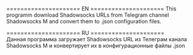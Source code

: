 ===================== EN =====================
This programm download Shadowsocks URLs from Telegram channel Shadowsocks M and convert them to .json configuration files.    
    
===================== RU =====================    
Данная программа загружает Shadowsocks URL из Телеграм канала Shadowsocks M и конвертирует их в конфигурационные файлы .json   
